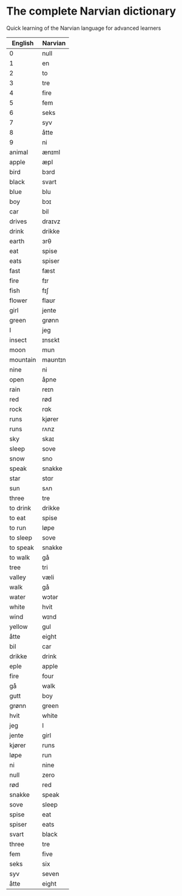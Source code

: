 # The complete Narvian dictionary
Quick learning of the Narvian language for advanced learners

| English | Narvian |
|---------|---------|
| 0       | null    |
| 1       | en      |
| 2       | to      |
| 3       | tre     |
| 4       | fire    |
| 5       | fem     |
| 6       | seks    |
| 7       | syv     |
| 8       | åtte    |
| 9       | ni      |
| animal  | ænɪml   |
| apple   | æpl     |
| bird    | bɜrd    |
| black   | svart   |
| blue    | blu     |
| boy     | bɔɪ     |
| car     | bil     |
| drives  | draɪvz  |
| drink   | drikke  |
| earth   | ɜrθ     |
| eat     | spise   |
| eats    | spiser  |
| fast    | fæst    |
| fire    | fɪr     |
| fish    | fɪʃ     |
| flower  | flaʊr   |
| girl    | jente   |
| green   | grønn   |
| I       | jeg     |
| insect  | ɪnsɛkt  |
| moon    | mun     |
| mountain| maʊntɪn|
| nine    | ni      |
| open    | åpne    |
| rain    | reɪn    |
| red     | rød     |
| rock    | rɑk     |
| runs    | kjører  |
| runs    | rʌnz    |
| sky     | skaɪ    |
| sleep   | sove    |
| snow    | sno     |
| speak   | snakke  |
| star    | stɑr    |
| sun     | sʌn     |
| three   | tre     |
| to drink| drikke  |
| to eat  | spise   |
| to run  | løpe    |
| to sleep| sove    |
| to speak| snakke  |
| to walk | gå      |
| tree    | tri     |
| valley  | væli    |
| walk    | gå      |
| water   | wɔtər  |
| white   | hvit    |
| wind    | wɪnd    |
| yellow  | gul     |
| åtte    | eight   |
| bil     | car     |
| drikke  | drink   |
| eple    | apple   |
| fire    | four    |
| gå      | walk    |
| gutt    | boy     |
| grønn   | green   |
| hvit    | white   |
| jeg     | I       |
| jente   | girl    |
| kjører  | runs    |
| løpe    | run     |
| ni      | nine    |
| null    | zero    |
| rød     | red     |
| snakke  | speak   |
| sove    | sleep   |
| spise   | eat     |
| spiser  | eats    |
| svart   | black   |
| three   | tre     |
| fem     | five    |
| seks    | six     |
| syv     | seven   |
| åtte    | eight   |
